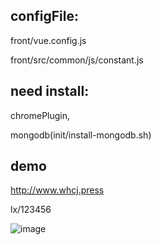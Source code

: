 ## configFile:
front/vue.config.js  

front/src/common/js/constant.js  

## need install: 
chromePlugin,  

mongodb(init/install-mongodb.sh)

## demo
http://www.whcj.press  

lx/123456

![image](http://www.whcj.press/demoImg/testVpi01.gif)
         
